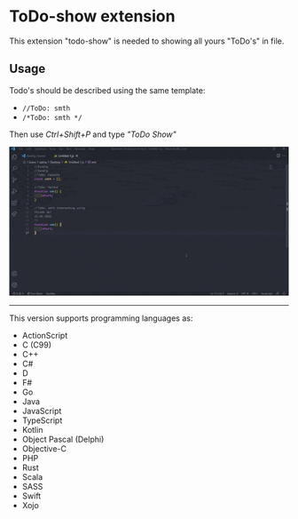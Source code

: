 # ToDo-show extension

This extension "todo-show" is needed to showing all yours "ToDo's" in file. 

## Usage

Todo's should be described using the same template:
* `//ToDo: smth`
* `/*ToDo: smth */`

Then use *Ctrl+Shift+P* and type *"ToDo Show"* 
 
![usage](https://github.com/zahar01/todo-show/blob/master/scr/example.gif?raw=true)

<!-- ## Release Notes

### 1.0.0

Initial release of ... -->

-----------------------------------------------------------------------------------------------------------

This version supports programming languages as:
* ActionScript 
* C (C99) 
* C++ 
* C# 
* D
* F#
* Go
* Java
* JavaScript
* TypeScript
* Kotlin
* Object Pascal (Delphi)
* Objective-C
* PHP
* Rust
* Scala
* SASS
* Swift
* Xojo
